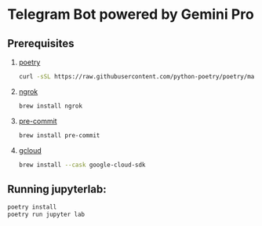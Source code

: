 # Telegram Bot powered by Gemini Pro

## Prerequisites

1.  [poetry](https://python-poetry.org/docs/)

    <!-- markdownlint-disable MD013 -->
    ```bash
    curl -sSL https://raw.githubusercontent.com/python-poetry/poetry/master/get-poetry.py | python -
    ```

2.  [ngrok](https://ngrok.com/)

    ```bash
    brew install ngrok
    ```

3.  [pre-commit](https://pre-commit.com/)

    ```bash
    brew install pre-commit
    ```

4.  [gcloud](https://cloud.google.com/sdk/docs/install)

    ```bash
    brew install --cask google-cloud-sdk
    ```

## Running jupyterlab:

```bash
poetry install
poetry run jupyter lab
```

